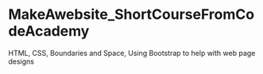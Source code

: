 # MakeAwebsite_ShortCourseFromCodeAcademy
HTML, CSS, Boundaries and Space, Using Bootstrap to help with web page designs
